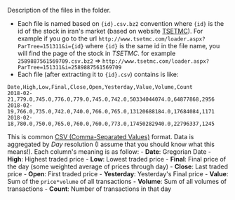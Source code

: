 Description of the files in the folder.
- Each file is named based on `{id}.csv.bz2` convention where `{id}` is the id of the stock in iran's market (based on website [TSETMC][1]). For example if you go to the url `http://www.tsetmc.com/loader.aspx?ParTree=151311&i={id}` where `{id}` is the same id in the file name, you will find the page of the stock in _TSETMC_. for example
`2589887561569709.csv.bz2` => `http://www.tsetmc.com/loader.aspx?ParTree=151311&i=2589887561569709`
- Each file (after extracting it to `{id}.csv`) contains is like:
```
Date,High,Low,Final,Close,Open,Yesterday,Value,Volume,Count
2018-02-21,779.0,745.0,776.0,779.0,745.0,742.0,50334044074.0,64877868,2956
2018-02-19,766.0,735.0,742.0,740.0,766.0,765.0,13120688184.0,17684084,1171
2018-02-18,780.0,750.0,765.0,760.0,760.0,773.0,17450282940.0,22796337,1245
```
This is common [CSV (Comma-Separated Values)][2] format. Data is aggregated by _Day_ resolution (I assume that you should know what this means!).
Each column's meaning is as follow:
    - __Date__: Gregorian Date
    - __High__: Highest traded price
    - __Low__: Lowest traded price
    - __Final__: Final price of the day (some weighted average of prices through day)
    - __Close__: Last traded price
    - __Open__: First traded price
    - __Yesterday__: Yesterday's Final price
    - __Value__: Sum of the `price*volume` of all transactions
    - __Volume__: Sum of all volumes of transactions
    - __Count__: Number of transactions in that day


[1]: http://www.tsetmc.com/Loader.aspx?ParTree=15131F
[2]: https://en.wikipedia.org/wiki/Comma-separated_values